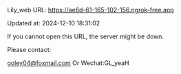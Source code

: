 Lily_web URL: https://ae6d-61-165-102-156.ngrok-free.app

Updated at: 2024-12-10 18:31:02

If you cannot open this URL, the server might be down.

Please contact: 

goley04@foxmail.com Or Wechat:GL_yeaH